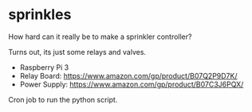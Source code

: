 # sprinkles

How hard can it really be to make a sprinkler controller?

Turns out, its just some relays and valves.

- Raspberry Pi 3
- Relay Board: https://www.amazon.com/gp/product/B07Q2P9D7K/
- Power Supply: https://www.amazon.com/gp/product/B07C3J6PQX/

Cron job to run the python script.
